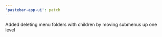 ```yaml
---
'pastebar-app-ui': patch
---
```


Added deleting menu folders with children by moving submenus up one level
